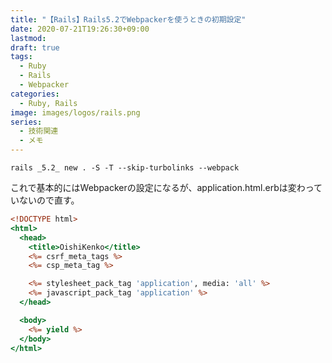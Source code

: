 ```yaml
---
title: "【Rails】Rails5.2でWebpackerを使うときの初期設定"
date: 2020-07-21T19:26:30+09:00
lastmod:
draft: true
tags:
  - Ruby
  - Rails
  - Webpacker
categories:
  - Ruby, Rails
image: images/logos/rails.png
series:
  - 技術関連
  - メモ
---
```



```
rails _5.2_ new . -S -T --skip-turbolinks --webpack
```

これで基本的にはWebpackerの設定になるが、application.html.erbは変わっていないので直す。

```erb:application.html.erb
<!DOCTYPE html>
<html>
  <head>
    <title>OishiKenko</title>
    <%= csrf_meta_tags %>
    <%= csp_meta_tag %>

    <%= stylesheet_pack_tag 'application', media: 'all' %>
    <%= javascript_pack_tag 'application' %>
  </head>

  <body>
    <%= yield %>
  </body>
</html>
```
